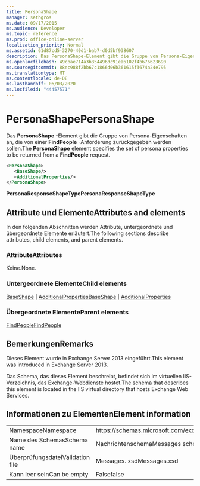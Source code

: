 ```yaml
---
title: PersonaShape
manager: sethgros
ms.date: 09/17/2015
ms.audience: Developer
ms.topic: reference
ms.prod: office-online-server
localization_priority: Normal
ms.assetid: 61d87cd5-3270-40d1-bab7-d0d5bf938607
description: Das PersonaShape-Element gibt die Gruppe von Persona-Eigenschaften an, die von einer FindPeople-Anforderung zurückgegeben werden sollen.
ms.openlocfilehash: 49cbae714a3b854496dc91ea6102f4b676623690
ms.sourcegitcommit: 88ec988f2bb67c1866d06b361615f3674a24e795
ms.translationtype: MT
ms.contentlocale: de-DE
ms.lasthandoff: 06/03/2020
ms.locfileid: "44457571"
---
```

# <a name="personashape"></a><span data-ttu-id="f3494-103">PersonaShape</span><span class="sxs-lookup"><span data-stu-id="f3494-103">PersonaShape</span></span>

<span data-ttu-id="f3494-104">Das **PersonaShape** -Element gibt die Gruppe von Persona-Eigenschaften an, die von einer **FindPeople** -Anforderung zurückgegeben werden sollen.</span><span class="sxs-lookup"><span data-stu-id="f3494-104">The **PersonaShape** element specifies the set of persona properties to be returned from a **FindPeople** request.</span></span> 
  
```XML
<PersonaShape>
   <BaseShape/>
   <AdditionalProperties/>
</PersonaShape>
```

 <span data-ttu-id="f3494-105">**PersonaResponseShapeType**</span><span class="sxs-lookup"><span data-stu-id="f3494-105">**PersonaResponseShapeType**</span></span>
## <a name="attributes-and-elements"></a><span data-ttu-id="f3494-106">Attribute und Elemente</span><span class="sxs-lookup"><span data-stu-id="f3494-106">Attributes and elements</span></span>

<span data-ttu-id="f3494-107">In den folgenden Abschnitten werden Attribute, untergeordnete und übergeordnete Elemente erläutert.</span><span class="sxs-lookup"><span data-stu-id="f3494-107">The following sections describe attributes, child elements, and parent elements.</span></span>
  
### <a name="attributes"></a><span data-ttu-id="f3494-108">Attribute</span><span class="sxs-lookup"><span data-stu-id="f3494-108">Attributes</span></span>

<span data-ttu-id="f3494-109">Keine.</span><span class="sxs-lookup"><span data-stu-id="f3494-109">None.</span></span>
  
### <a name="child-elements"></a><span data-ttu-id="f3494-110">Untergeordnete Elemente</span><span class="sxs-lookup"><span data-stu-id="f3494-110">Child elements</span></span>

<span data-ttu-id="f3494-111">[BaseShape](baseshape.md)  |  [AdditionalProperties](additionalproperties.md)</span><span class="sxs-lookup"><span data-stu-id="f3494-111">[BaseShape](baseshape.md) | [AdditionalProperties](additionalproperties.md)</span></span>
  
### <a name="parent-elements"></a><span data-ttu-id="f3494-112">Übergeordnete Elemente</span><span class="sxs-lookup"><span data-stu-id="f3494-112">Parent elements</span></span>

[<span data-ttu-id="f3494-113">FindPeople</span><span class="sxs-lookup"><span data-stu-id="f3494-113">FindPeople</span></span>](findpeople.md)
  
## <a name="remarks"></a><span data-ttu-id="f3494-114">Bemerkungen</span><span class="sxs-lookup"><span data-stu-id="f3494-114">Remarks</span></span>

<span data-ttu-id="f3494-115">Dieses Element wurde in Exchange Server 2013 eingeführt.</span><span class="sxs-lookup"><span data-stu-id="f3494-115">This element was introduced in Exchange Server 2013.</span></span>
  
<span data-ttu-id="f3494-116">Das Schema, das dieses Element beschreibt, befindet sich im virtuellen IIS-Verzeichnis, das Exchange-Webdienste hostet.</span><span class="sxs-lookup"><span data-stu-id="f3494-116">The schema that describes this element is located in the IIS virtual directory that hosts Exchange Web Services.</span></span>
  
## <a name="element-information"></a><span data-ttu-id="f3494-117">Informationen zu Elementen</span><span class="sxs-lookup"><span data-stu-id="f3494-117">Element information</span></span>

|||
|:-----|:-----|
|<span data-ttu-id="f3494-118">Namespace</span><span class="sxs-lookup"><span data-stu-id="f3494-118">Namespace</span></span>  <br/> |https://schemas.microsoft.com/exchange/services/2006/messages  <br/> |
|<span data-ttu-id="f3494-119">Name des Schemas</span><span class="sxs-lookup"><span data-stu-id="f3494-119">Schema name</span></span>  <br/> |<span data-ttu-id="f3494-120">Nachrichtenschema</span><span class="sxs-lookup"><span data-stu-id="f3494-120">Messages schema</span></span>  <br/> |
|<span data-ttu-id="f3494-121">Überprüfungsdatei</span><span class="sxs-lookup"><span data-stu-id="f3494-121">Validation file</span></span>  <br/> |<span data-ttu-id="f3494-122">Messages. xsd</span><span class="sxs-lookup"><span data-stu-id="f3494-122">Messages.xsd</span></span>  <br/> |
|<span data-ttu-id="f3494-123">Kann leer sein</span><span class="sxs-lookup"><span data-stu-id="f3494-123">Can be empty</span></span>  <br/> |<span data-ttu-id="f3494-124">False</span><span class="sxs-lookup"><span data-stu-id="f3494-124">false</span></span>  <br/> |
   

